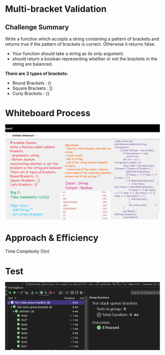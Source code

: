 ﻿
# Multi-bracket Validation

## Challenge Summary
Write a function which accepts a string containing a pattern of brackets and returns true if the pattern of brackets is correct. Otherwise it returns false.
- Your function should take a string as its only argument.
- should return a boolean representing whether or not the brackets in the string are balanced.

**There are 3 types of brackets:**

- Round Brackets : ()
- Square Brackets : []
- Curly Brackets : {}


# Whiteboard Process

![](../../img/validatebrackets.png)

# Approach & Efficiency
Time Complexity  O(n)

# Test
![](../../img/BracketUnitTest.png)


